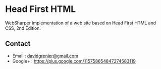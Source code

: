 # Head First HTML

WebSharper implementation of a web site based on Head First HTML and CSS, 2nd Edition.

## Contact

* Email   : davidgrenier@gmail.com
* Google+ : https://plus.google.com/115758654847274583119